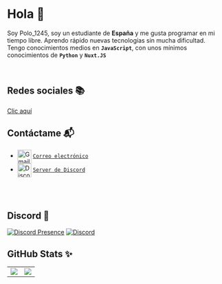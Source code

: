 # Hola 👋

Soy Polo_1245, soy un estudiante de **España** y me gusta programar en mi tiempo libre. Aprendo rápido nuevas tecnologías sin mucha dificultad. Tengo conocimientos medios en **`JavaScript`**, con unos mínimos conocimientos de **`Python`** y **`Nuxt.JS`**


<br />

   ## Redes sociales 📚
   [Clic aquí](https://polo1245.com)
   <br />

  ## Contáctame 📬

   - <img src="https://simpleicons.org/icons/gmail.svg" alt="Gmail" width="32" align="center">  [`Correo electrónico`](mailto:polo1245@polo1245.es)
   - <img src="https://simpleicons.org/icons/discord.svg" alt="Discord" width="32" align="center">  [`Server de Discord`](https://discord.gg/9SY6WSUSja)
   
   <br />
   
   <div>
  <br />
  </div>
  
## Discord 💬

[![Discord Presence](https://lanyard-profile-readme.vercel.app/api/725316907187568701)](https://discord.com/users/725316907187568701)
    <a href="https://discord.gg/9SY6WSUSja"><img src="https://discord.com/api/guilds/820257786906411028/embed.png?style=banner3" alt="Discord" /></a>

## GitHub Stats ✨

<table>
  <tr>
    <td align="center" style="padding=0;width=50%;">
      <img align="center" style="padding=0;" src="https://github-readme-stats.vercel.app/api/?username=polo-1245-oficial&show_icons=true&title_color=4F8CC9&text_color=9f9f9f&theme=react&hide_border=true&hide_title=true&count_private=true" />
    </td>
    <td align="center" style="padding=0;width=50%;">
      <img align="center" style="padding=0;" src="https://github-readme-stats.quantumlytangled.vercel.app/api/top-langs/?username=polo-1245-oficial&layout=compact&show_icons=true&title_color=4F8CC9&text_color=9f9f9f&theme=react&hide_border=true&count_private=true&extra=normal-project/Normal;normal-project/Normal" />
    </td>
  </tr>
</table>

<br />
